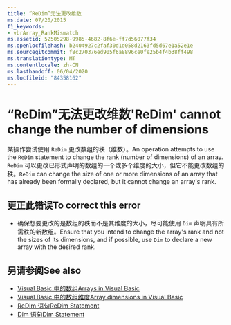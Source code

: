 ```yaml
---
title: “ReDim”无法更改维数
ms.date: 07/20/2015
f1_keywords:
- vbrArray_RankMismatch
ms.assetid: 52505298-9985-4682-8f6e-ff7d56077f34
ms.openlocfilehash: b2404927c2faf30d1d058d2163fd5d67e1a52e1e
ms.sourcegitcommit: f8c270376ed905f6a8896ce0fe25b4f4b38ff498
ms.translationtype: MT
ms.contentlocale: zh-CN
ms.lasthandoff: 06/04/2020
ms.locfileid: "84358162"
---
```

# <a name="redim-cannot-change-the-number-of-dimensions"></a><span data-ttu-id="9d1b5-102">“ReDim”无法更改维数</span><span class="sxs-lookup"><span data-stu-id="9d1b5-102">'ReDim' cannot change the number of dimensions</span></span>
<span data-ttu-id="9d1b5-103">某操作尝试使用 `ReDim` 更改数组的秩（维数）。</span><span class="sxs-lookup"><span data-stu-id="9d1b5-103">An operation attempts to use the `ReDim` statement to change the rank (number of dimensions) of an array.</span></span> <span data-ttu-id="9d1b5-104">`ReDim` 可以更改已形式声明的数组的一个或多个维度的大小，但它不能更改数组的秩。</span><span class="sxs-lookup"><span data-stu-id="9d1b5-104">`ReDim` can change the size of one or more dimensions of an array that has already been formally declared, but it cannot change an array's rank.</span></span>  
  
## <a name="to-correct-this-error"></a><span data-ttu-id="9d1b5-105">更正此错误</span><span class="sxs-lookup"><span data-stu-id="9d1b5-105">To correct this error</span></span>  
  
- <span data-ttu-id="9d1b5-106">确保想要更改的是数组的秩而不是其维度的大小，尽可能使用 `Dim` 声明具有所需秩的新数组。</span><span class="sxs-lookup"><span data-stu-id="9d1b5-106">Ensure that you intend to change the array's rank and not the sizes of its dimensions, and if possible, use `Dim` to declare a new array with the desired rank.</span></span>  
  
## <a name="see-also"></a><span data-ttu-id="9d1b5-107">另请参阅</span><span class="sxs-lookup"><span data-stu-id="9d1b5-107">See also</span></span>

- [<span data-ttu-id="9d1b5-108">Visual Basic 中的数组</span><span class="sxs-lookup"><span data-stu-id="9d1b5-108">Arrays in Visual Basic</span></span>](../programming-guide/language-features/arrays/index.md)
- [<span data-ttu-id="9d1b5-109">Visual Basic 中的数组维度</span><span class="sxs-lookup"><span data-stu-id="9d1b5-109">Array dimensions in Visual Basic</span></span>](../programming-guide/language-features/arrays/array-dimensions.md)
- [<span data-ttu-id="9d1b5-110">ReDim 语句</span><span class="sxs-lookup"><span data-stu-id="9d1b5-110">ReDim Statement</span></span>](../language-reference/statements/redim-statement.md)
- [<span data-ttu-id="9d1b5-111">Dim 语句</span><span class="sxs-lookup"><span data-stu-id="9d1b5-111">Dim Statement</span></span>](../language-reference/statements/dim-statement.md)

